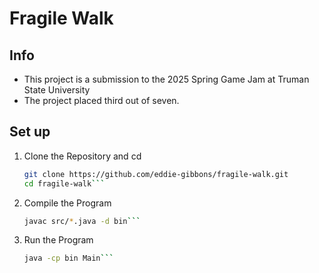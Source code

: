 # Fragile Walk

## Info
- This project is a submission to the 2025 Spring Game Jam at Truman State University
- The project placed third out of seven.

## Set up

1. Clone the Repository and cd
   ```bash
   git clone https://github.com/eddie-gibbons/fragile-walk.git
   cd fragile-walk```
2. Compile the Program
	```bash
	javac src/*.java -d bin```
3. Run the Program 
	```bash
	java -cp bin Main```
  